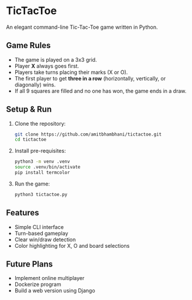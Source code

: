 # TicTacToe

An elegant command-line Tic-Tac-Toe game written in Python.

## Game Rules

- The game is played on a 3x3 grid.
- Player **X** always goes first.
- Players take turns placing their marks (X or O).
- The first player to get **three in a row** (horizontally, vertically, or diagonally) wins.
- If all 9 squares are filled and no one has won, the game ends in a draw.

## Setup & Run

1. Clone the repository:
   ```bash
   git clone https://github.com/amitbhambhani/tictactoe.git
   cd tictactoe
   ```
2. Install pre-requisites:
    ```bash
    python3 -m venv .venv
    source .venv/bin/activate
    pip install termcolor
    ```
3. Run the game:
   ```bash
   python3 tictactoe.py
   ```
## Features

- Simple CLI interface
- Turn-based gameplay
- Clear win/draw detection
- Color highlighting for X, O and board selections

## Future Plans

- Implement online multiplayer
- Dockerize program
- Build a web version using Django
